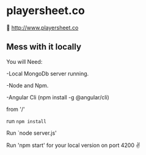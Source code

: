 # playersheet.co
:link: http://www.playersheet.co

## Mess with it locally
You will Need:

  -Local MongoDb server running.
  
  -Node and Npm.
  
  -Angular Cli (npm install -g @angular/cli)
  
  from '/'
  
run `npm install`

Run `node server.js'

Run 'npm start' for your local version on port 4200 :v:


